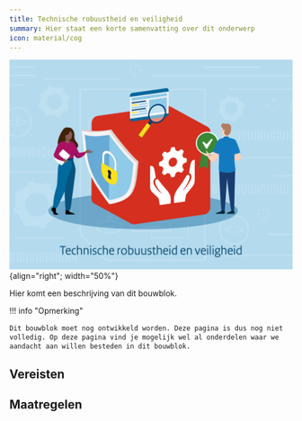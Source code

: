 ```yaml
---
title: Technische robuustheid en veiligheid
summary: Hier staat een korte samenvatting over dit onderwerp
icon: material/cog
---
```


![technische-robuustheid-en-veiligheid](../../afbeeldingen/bouwblokken/technische-robuustheid-en-veiligheid.jpg "visuele weergave technische robuustheid en veiligheid"){align="right"; width="50%"}

Hier komt een beschrijving van dit bouwblok.

!!! info "Opmerking"

    Dit bouwblok moet nog ontwikkeld worden. Deze pagina is dus nog niet volledig. Op deze pagina vind je mogelijk wel al onderdelen waar we aandacht aan willen besteden in dit bouwblok. 


## Vereisten

<!-- list_vereisten bouwblok/technische-robuustheid-en-veiligheid -->

## Maatregelen

<!-- list_maatregelen bouwblok/technische-robuustheid-en-veiligheid -->